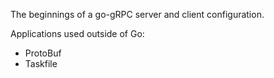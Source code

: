 The beginnings of a go-gRPC server and client configuration.

Applications used outside of Go:
- ProtoBuf
- Taskfile
